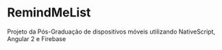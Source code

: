 # RemindMeList
Projeto da Pós-Graduação de dispositivos móveis utilizando NativeScript, Angular 2 e Firebase
